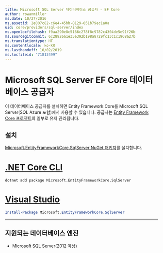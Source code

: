 ```yaml
---
title: Microsoft SQL Server 데이터베이스 공급자 - EF Core
author: rowanmiller
ms.date: 10/27/2016
ms.assetid: 2e007c82-c6e4-45bb-8129-851b79ec1a0a
uid: core/providers/sql-server/index
ms.openlocfilehash: f0aa290e8c5166c278f8c9782c4304de5e91f26b
ms.sourcegitcommit: 6c28926a1e35e392b198a8729fc13c1c1968a27b
ms.translationtype: HT
ms.contentlocale: ko-KR
ms.lasthandoff: 10/02/2019
ms.locfileid: "71813499"
---
```

# <a name="microsoft-sql-server-ef-core-database-provider"></a>Microsoft SQL Server EF Core 데이터베이스 공급자

이 데이터베이스 공급자를 설치하면 Entity Framework Core를 Microsoft SQL Server(SQL Azure 포함)에서 사용할 수 있습니다. 공급자는 [Entity Framework Core 프로젝트](https://github.com/aspnet/EntityFrameworkCore)의 일부로 유지 관리됩니다.

## <a name="install"></a>설치

[Microsoft.EntityFrameworkCore.SqlServer NuGet 패키지](https://www.nuget.org/packages/Microsoft.EntityFrameworkCore.SqlServer/)를 설치합니다.

# <a name="net-core-clitabdotnet-core-cli"></a>[.NET Core CLI](#tab/dotnet-core-cli)

``` console
dotnet add package Microsoft.EntityFrameworkCore.SqlServer
```

# <a name="visual-studiotabvs"></a>[Visual Studio](#tab/vs)

``` powershell
Install-Package Microsoft.EntityFrameworkCore.SqlServer
```

***

## <a name="supported-database-engines"></a>지원되는 데이터베이스 엔진

* Microsoft SQL Server(2012 이상)
